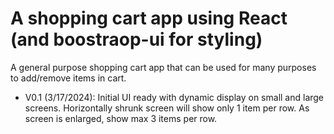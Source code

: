 # A shopping cart app using React (and boostraop-ui for styling)

A general purpose shopping cart app that can be used for many purposes to add/remove items in cart.

- V0.1 (3/17/2024): Initial UI ready with dynamic display on small and large screens. Horizontally shrunk screen will show only 1 item per row. As screen is enlarged, show max 3 items per row.

